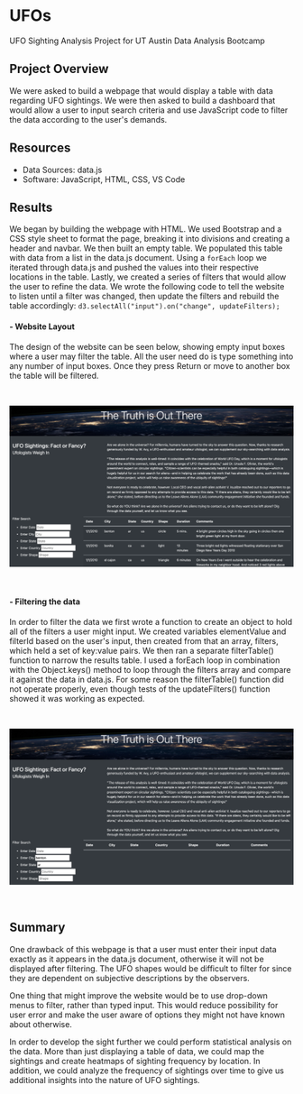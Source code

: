 # UFOs
UFO Sighting Analysis Project for UT Austin Data Analysis Bootcamp <br>

## Project Overview
We were asked to build a webpage that would display a table with data regarding UFO sightings. We were then asked to build a dashboard that would allow a user to input search criteria and use JavaScript code to filter the data according to the user's demands. <br>

## Resources
- Data Sources: data.js
- Software: JavaScript, HTML, CSS, VS Code

## Results
We began by building the webpage with HTML. We used Bootstrap and a CSS style sheet to format the page, breaking it into divisions and creating a header and navbar. We then built an empty table. We populated this table with data from a list in the data.js document. Using a `forEach` loop we iterated through data.js and pushed the values into their respective locations in the table. Lastly, we created a series of filters that would allow the user to refine the data. We wrote the following code to tell the website to listen until a filter was changed, then update the filters and rebuild the table accordingly: `d3.selectAll("input").on("change", updateFilters);` <br>
#### - Website Layout
<p padding-left: 50px>The design of the website can be seen below, showing empty input boxes where a user may filter the table. All the user need do is type something into any number of input boxes. Once they press Return or move to another box the table will be filtered. </p>
<br>
<p align ="center">
<img src="static/images/webpage1.png" alt="Unfiltered Page"/><br>
</p>
<br>

#### - Filtering the data
<p padding-left: 50px>In order to filter the data we first wrote a function to create an object to hold all of the filters a user might input. We created variables elementValue and filterId based on the user's input, then created from that an array, filters, which held a set of key:value pairs. We then ran a separate filterTable() function to narrow the results table. I used a forEach loop in combination with the Object.keys() method to loop through the filters array and compare it against the data in data.js. For some reason the filterTable() function did not operate properly, even though tests of the updateFilters() function showed it was working as expected. </p>
<br>
<p align ="center">
<img src="static/images/webpage2.png" alt="Filtered Page"/><br>
</p>
<br>

## Summary
<p>One drawback of this webpage is that a user must enter their input data exactly as it appears in the data.js document, otherwise it will not be displayed after filtering. The UFO shapes would be difficult to filter for since they are dependent on subjective descriptions by the observers. </p>
<p>One thing that might improve the website would be to use drop-down menus to filter, rather than typed input. This would reduce possibility for user error and make the user aware of options they might not have known about otherwise. </p>
<p>In order to develop the sight further we could perform statistical analysis on the data. More than just displaying a table of data, we could map the sightings and create heatmaps of sighting frequency by location. In addition, we could analyze the frequency of sightings over time to give us additional insights into the nature of UFO sightings.</p>


